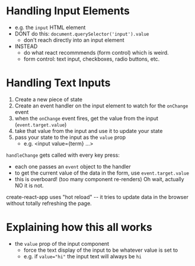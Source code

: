# Handling Input Elements

- e.g. the `input` HTML element
- DONT do this: `document.querySelector('input').value`
  - don't reach directly into an input element
- INSTEAD
  - do what react recommmends (form control) which is weird.
  - form control: text input, checkboxes, radio buttons, etc.

# Handling Text Inputs

1. Create a new piece of state
2. Create an event handler on the input element to watch for the `onChange` event
3. when the `onChange` event fires, get the value from the input (`event.target.value`)
4. take that value from the input and use it to update your state
5. pass your state to the input as the `value` prop
   - e.g. <input value={term} ...>

`handleChange` gets called with every key press:

- each one passes an `event` object to the handler
- to get the current value of the data in the form, use `event.target.value`
- this is overboard! (too many component re-renders) Oh wait, actually NO it is not.

create-react-app uses "hot reload" -- it tries to update data in the browser without totally refreshing the page.

# Explaining how this all works

- the `value` prop of the input component
  - force the text display of the input to be whatever value is set to
  - e.g. if `value="hi"` the input text will always be `hi`
